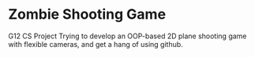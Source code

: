 # Zombie Shooting Game
G12 CS Project
Trying to develop an OOP-based 2D plane shooting game with flexible cameras, and get a hang of using github.
